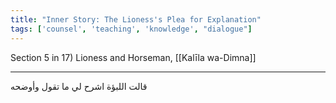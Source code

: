 ```yaml
---
title: "Inner Story: The Lioness's Plea for Explanation"
tags: ['counsel', 'teaching', 'knowledge', "dialogue"]
---
```


 Section 5 in 17) Lioness and Horseman, [[Kalīla wa-Dimna]]

---
قالت اللبؤة اشرح لي ما تقول وأوضحه
